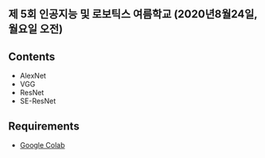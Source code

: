 ## 제 5회 인공지능 및 로보틱스 여름학교 (2020년8월24일, 월요일 오전)

## Contents
- AlexNet
- VGG
- ResNet
- SE-ResNet

## Requirements
- [Google Colab](https://colab.research.google.com/notebooks/welcome.ipynb)
